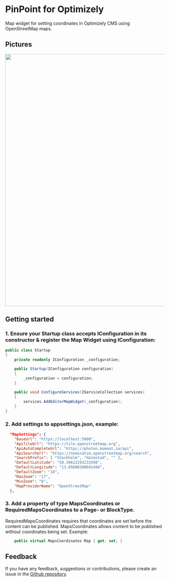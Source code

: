 # PinPoint for Optimizely
Map widget for setting coordinates in Optimizely CMS using OpenStreetMap maps.

## Pictures
<img src="https://raw.githubusercontent.com/preciofishbone/Optimizely-PinPoint/refs/heads/main/Pictures/Rosenhaga-osm-bild2.png" width="800">

## Getting started

### 1. Ensure your Startup class accepts IConfiguration in its constructor & register the Map Widget using IConfiguration:
```csharp
public class Startup
{
    private readonly IConfiguration _configuration;

    public Startup(IConfiguration configuration)
    {
        _configuration = configuration;
    }
	
    public void ConfigureServices(IServiceCollection services)
    {
        services.AddEditorMapWidget(_configuration);
    }
}
```

### 2. Add settings to appsettings.json, example:
```json
  "MapSettings": {
    "BaseUrl": "https://localhost:5000",
    "ApiTileUrl": "https://tile.openstreetmap.org",
    "ApiAutoCompleteUrl": "https://photon.komoot.io/api",
    "ApiSearchUrl": "https://nominatim.openstreetmap.org/search",
    "SearchPrefix": [ "Stockholm", "Halmstad", "" ],
    "DefaultLatitude": "58.39612293232598",
    "DefaultLongitude": "13.85600308041494",
    "DefaultZoom": "10",
    "MaxZoom": "17",
    "MinZoom": "8",
    "MapProviderName": "OpenStreetMap"
  },
```

### 3. Add a property of type MapsCoordinates or RequiredMapsCoordinates to a Page- or BlockType.
RequiredMapsCoordinates requires that coordinates are set before the content can be published. 
MapsCoordinates allows content to be published without coordinates being set. Example:
```csharp    
    public virtual MapsCoordinates Map { get; set; }
```

## Feedback
If you have any feedback, suggestions or contributions, please create an issue in the [Github repository](https://github.com/preciofishbone/Optimizely-PinPoint).
